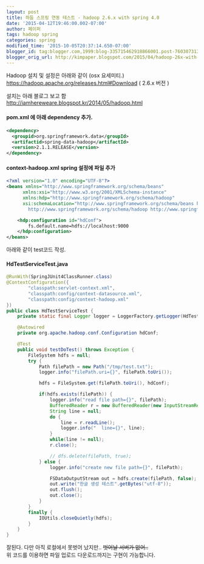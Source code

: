 ```yaml
---
layout: post
title: 하둡 스프링 연동 테스트 - hadoop 2.6.x with spring 4.0
date: '2015-04-12T19:46:00.002-07:00'
author: 페이퍼
tags: hadoop spring
categories: spring
modified_time: '2015-10-05T20:37:14.650-07:00'
blogger_id: tag:blogger.com,1999:blog-335715462918866001.post-7603073138487848030
blogger_orig_url: http://kimpaper.blogspot.com/2015/04/hadoop-26x-with-spring-40.html
---
```


Hadoop 설치 및 설정은 아래와 같이 (osx 요세미티.) 
https://hadoop.apache.org/releases.html#Download ( 2.6.x 버전 ) 

설치는 아래 블로그 보고 함 
http://iamhereweare.blogspot.kr/2014/05/hadoop.html


#### pom.xml 에 아래 dependency 추가. 
```xml
<dependency>
  <groupid>org.springframework.data</groupId>
  <artifactid>spring-data-hadoop</artifactId>
  <version>2.1.1.RELEASE</version>
</dependency>
```


#### context-hadoop.xml spring 설정에 파일 추가 
```xml
<?xml version="1.0" encoding="UTF-8"?>
<beans xmlns="http://www.springframework.org/schema/beans"
      xmlns:xsi="http://www.w3.org/2001/XMLSchema-instance"
      xmlns:hdp="http://www.springframework.org/schema/hadoop"
      xsi:schemaLocation="http://www.springframework.org/schema/beans http://www.springframework.org/schema/beans/spring-beans.xsd
        http://www.springframework.org/schema/hadoop http://www.springframework.org/schema/hadoop/spring-hadoop.xsd">

    <hdp:configuration id="hdConf">
        fs.default.name=hdfs://localhost:9000
    </hdp:configuration>
</beans>
```


아래와 같이 test코드 작성. 
#### HdTestServiceTest.java 
```java
@RunWith(SpringJUnit4ClassRunner.class)
@ContextConfiguration({
        "classpath:servlet-context.xml",
        "classpath:config/context-datasource.xml",
        "classpath:config/context-hadoop.xml"
})
public class HdTestServiceTest {
    private static final Logger logger = LoggerFactory.getLogger(HdTestService.class);

    @Autowired
    private org.apache.hadoop.conf.Configuration hdConf;

    @Test
    public void testDoTest() throws Exception {
        FileSystem hdfs = null;
        try {
            Path filePath = new Path("/tmp/test.txt");
            logger.info("filePath.uri={}", filePath.toUri());

            hdfs = FileSystem.get(filePath.toUri(), hdConf);

            if(hdfs.exists(filePath)) {
                logger.info("read file path={}", filePath);
                BufferedReader r = new BufferedReader(new InputStreamReader(hdfs.open(filePath), "utf-8"));
                String line = null;
                do {
                    line = r.readLine();
                    logger.info("  line={}", line);
                }
                while(line != null);
                r.close();

                // dfs.delete(filePath, true);
            } else {
                logger.info("create new file path={}", filePath);

                FSDataOutputStream out = hdfs.create(filePath, false);
                out.write("한글 생성 테스트".getBytes("utf-8"));
                out.flush();
                out.close();
            }
        }
        finally {
            IOUtils.closeQuietly(hdfs);
        }
    }
}
```

잘된다. 다만 아직 로컬에서 못벗어 났지만.. ~~벗어날 서버가 없어..~~  
위 코드를 이용하면 파일 업로드 다운로드까지는 구현이 가능합니다.   
